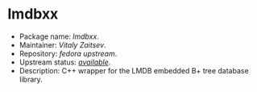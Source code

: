 lmdbxx
================

 * Package name:		*lmdbxx*.
 * Maintainer:			*Vitaly Zaitsev*.
 * Repository:			*fedora upstream*.
 * Upstream status:		[*available*](https://apps.fedoraproject.org/packages/lmdbxx).
 * Description:			C++ wrapper for the LMDB embedded B+ tree database library.
